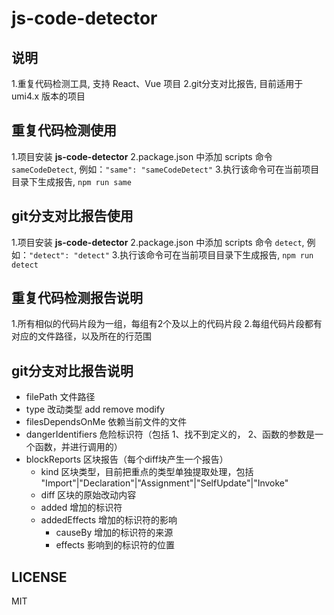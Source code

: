 # js-code-detector

## 说明
1.重复代码检测工具, 支持 React、Vue 项目
2.git分支对比报告, 目前适用于 umi4.x 版本的项目


## 重复代码检测使用

1.项目安装 **js-code-detector**
2.package.json 中添加 scripts 命令 ```sameCodeDetect```, 例如：```"same": "sameCodeDetect"```
3.执行该命令可在当前项目目录下生成报告, ```npm run same```

## git分支对比报告使用

1.项目安装 **js-code-detector**
2.package.json 中添加 scripts 命令 ```detect```, 例如：```"detect": "detect"```
3.执行该命令可在当前项目目录下生成报告, ```npm run detect```

## 重复代码检测报告说明
1.所有相似的代码片段为一组，每组有2个及以上的代码片段
2.每组代码片段都有对应的文件路径，以及所在的行范围


## git分支对比报告说明
- filePath 文件路径
- type 改动类型 add remove modify
- filesDependsOnMe 依赖当前文件的文件
- dangerIdentifiers 危险标识符（包括 1、找不到定义的， 2、函数的参数是一个函数，并进行调用的）
- blockReports 区块报告（每个diff块产生一个报告）
  - kind 区块类型，目前把重点的类型单独提取处理，包括 "Import"|"Declaration"|"Assignment"|"SelfUpdate"|"Invoke"
  - diff 区块的原始改动内容
  - added 增加的标识符
  - addedEffects 增加的标识符的影响
    - causeBy 增加的标识符的来源
    - effects 影响到的标识符的位置


## LICENSE

MIT
